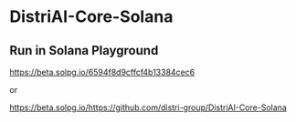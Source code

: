 # DistriAI-Core-Solana

## Run in Solana Playground
https://beta.solpg.io/6594f8d9cffcf4b13384cec6

or

https://beta.solpg.io/https://github.com/distri-group/DistriAI-Core-Solana